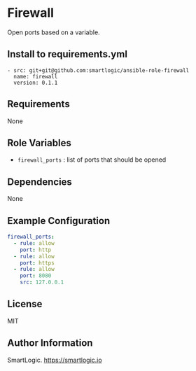 Firewall
=========

Open ports based on a variable.

## Install to requirements.yml

```
- src: git+git@github.com:smartlogic/ansible-role-firewall
  name: firewall
  version: 0.1.1
```

Requirements
------------

None

Role Variables
--------------

* `firewall_ports` : list of ports that should be opened

Dependencies
------------

None

Example Configuration
----------------


```yaml
firewall_ports:
  - rule: allow
    port: http
  - rule: allow
    port: https
  - rule: allow
    port: 8080
    src: 127.0.0.1
```

License
-------

MIT

Author Information
------------------

SmartLogic. https://smartlogic.io
